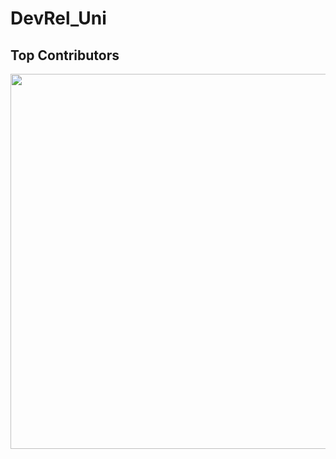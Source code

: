 # DevRel_Uni

## Top Contributors
<p>
  <img src="https://api.vaunt.dev/v1/github/entities/VauntDev/repositories/example/contributors?format=svg&limit=12" width="600" />
</p>
